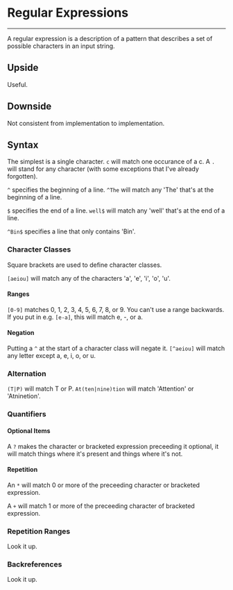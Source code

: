 # Regular Expressions

---

A regular expression is a description of a pattern that describes a set of possible characters in an input string.

## Upside

Useful.

## Downside

Not consistent from implementation to implementation.

## Syntax

The simplest is a single character. `c` will match one occurance of a c. A `.` will stand for any character (with some exceptions that I've already forgotten).

`^` specifies the beginning of a line. `^The` will match any 'The' that's at the beginning of a line.

`$` specifies the end of a line. `well$` will match any 'well' that's at the end of a line.

`^Bin$` specifies a line that only contains 'Bin'.

### Character Classes

Square brackets are used to define character classes.

`[aeiou]` will match any of the characters 'a', 'e', 'i', 'o', 'u'.

#### Ranges

`[0-9]` matches 0, 1, 2, 3, 4, 5, 6, 7, 8, or 9. You can't use a range backwards. If you put in e.g. `[e-a]`, this will match e, -, or a.

#### Negation

Putting a `^` at the start of a character class will negate it. `[^aeiou]` will match any letter except a, e, i, o, or u.

### Alternation

`(T|P)` will match T or P. `At(ten|nine)tion` will match 'Attention' or 'Atninetion'.

### Quantifiers

#### Optional Items

A `?` makes the character or bracketed expression preceeding it optional, it will match things where it's present and things where it's not.

#### Repetition

An `*` will match 0 or more of the preceeding character or bracketed expression.

A `+` will match 1 or more of the preceeding character of bracketed expression.

### Repetition Ranges

Look it up.

### Backreferences

Look it up.